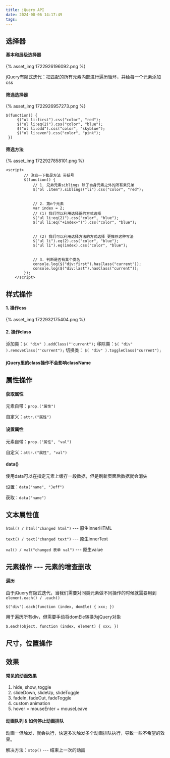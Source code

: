 ```yaml
---
title: jQuery API
date: 2024-08-06 14:17:49
tags:
---
```

## 选择器

#### 基本和层级选择器

{% asset_img 1722926196092.png %}

jQuery有隐式迭代：把匹配的所有元素内部进行遍历循环，并给每一个元素添加css

#### 筛选选择器

{% asset_img 1722926957273.png %}

```
$(function() {
     $("ul li:first").css("color", "red");
     $("ul li:eq(2)").css("color", "blue");
     $("ol li:odd").css("color", "skyblue");
     $("ol li:even").css("color", "pink");
 })
```

#### 筛选方法

{% asset_img 1722927858101.png %}

```
<script>
        // 注意一下都是方法 带括号
        $(function() {
            // 1. 兄弟元素siblings 除了自身元素之外的所有亲兄弟
            $("ol .item").siblings("li").css("color", "red");


            // 2. 第n个元素
            var index = 2;
            // (1) 我们可以利用选择器的方式选择
            $("ul li:eq(2)").css("color", "blue");
            $("ul li:eq("+index+")").css("color", "blue");


            // (2) 我们可以利用选择方法的方式选择 更推荐这种写法
            $("ul li").eq(2).css("color", "blue");
            $("ul li").eq(index).css("color", "blue");

  
            // 3. 判断是否有某个类名
            console.log($("div:first").hasClass("current"));
            console.log($("div:last").hasClass("current"));
        });
    </script>
```

## 样式操作

#### 1. 操作css

{% asset_img 1722932175404.png %}

#### 2. 操作class

添加类：`$( "div" ).addClass("'current");`
移除类：`$( "div" ).removeClass("'current");`
切换类： `$( "div" ).toggleClass("current");`

#### jQuery里的class操作不会影响className

## 属性操作

#### 获取属性

元素自带：`prop.("属性")`

自定义：`attr.("属性")`

#### 设置属性

元素自带：`prop.("属性", "val")`

自定义：`attr.("属性", "val")`

#### data()

使用data可以在指定元素上缓存一段数据，但是刷新页面后数据就会消失

设置：`data("name", "Jeff")`

获取：`data("name")`

## 文本属性值

`html() / html("changed html")` --- 原生innerHTML

`text() / text("changed text")` --- 原生innerText

`val() / val("changed 表单 val")` --- 原生value

## 元素操作 --- 元素的增查删改

#### 遍历

由于jQuery有隐式迭代，当我们需要对同类元素做不同操作的时候就需要用到`element.each() / .each()`

`$("div").each(function (index, domEle) { xxx; })`

用于遍历所有div，但需要手动将domEle转换为jQuery对象

`$.each(object, function (index, element) { xxx; })`

## 尺寸，位置操作

## 效果

#### 常见的动画效果

1. hide, show, toggle
2. slideDown, slideUp, slideToggle
3. fadeIn, fadeOut, fadeToggle
4. custom animation
5. hover = mouseEnter + mouseLeave

#### 动画队列 & 如何停止动画排队

动画一但触发，就会执行，快速多次触发多个动画排队执行，导致一些不希望的效果。

解决方法：`stop()` --- 结束上一次的动画
